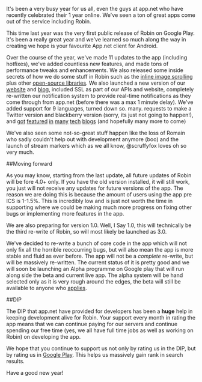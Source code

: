 It's been a very busy year for us all, even the guys at app.net who have recently celebrated their 1 year online. We've seen a ton of great apps come out of the service including Robin.

This time last year was the very first public release of Robin on Google Play. It's been a really great year and we've learned so much along the way in creating we hope is your favourite App.net client for Android.

Over the course of the year, we've made 11 updates to the app (including hotfixes), we've added countless new features, and made tons of performance tweaks and enhancements. We also released some inside secrets of how we do some stuff in Robin such as the [inline image scrolling](http://blog.callumtaylor.net/howidoinlineimagesinrobinjava-android) plus other [open-source libraries](https://github.com/scruffyfox). We also launched a new version of our [website](https://robinapp.net) and [blog](https://blog.robinapp.net), included SSL as part of our APIs and website, completely re-written our notification system to provide real-time notifications as they come through from app.net (before there was a max 1 minute delay). We've added support for 9 languages, turned down so. many. requests to make a Twitter version and blackberry version (sorry, its just not going to happen!), and [got](http://jamesduffell.co.uk/blog/adn-android-client-robin) [featured](http://www.androidcentral.com/here-s-another-chance-get-appnet-free-account?utm_source=ac&utm_medium=twitter) [in](https://beautifulpixels.com/android/robin-is-a-feature-rich-and-beautiful-app-net-client-for-android/) [many](http://android.appstorm.net/reviews/internet-reviews/let-posts-on-app-net-fly-with-robin/) [tech](http://blogs.denverpost.com/techknowbytes/2013/05/16/app-net-wants-to-power-the-next-generation-of-chat-and-weve-got-invites/10371/) [blogs](http://androidradar.de/robin-for-app-net/) (and hopefully many more to come)

We've also seen some not-so-great stuff happen like the loss of Romain who sadly couldn't help out with development anymore (boo) and the launch of stream markers which as we all know, @scruffyfox loves oh so very much.

##Moving forward

As you may know, starting from the last update, all future updates of Robin will be fore 4.0+ only. If you have the old version installed, it will still work, you just will not receive any updates for future versions of the app. The reason we are doing this is because the amount of users using the app pre ICS is 1-1.5%. This is incredibly low and is just not worth the time in supporting where we could be making much more progress on fixing other bugs or implementing more features in the app.

We are also preparing for version 1.0. Well, I Say 1.0, this will technically be the third re-write of Robin, so will most likely be launched as 3.0. 

We've decided to re-write a bunch of core code in the app which will not only fix all the horrible reoccurring bugs, but will also mean the app is more stable and fluid as ever before. The app will not be a *complete* re-write, but will be massively re-written. The current status of it is pretty good and we will soon be launching an Alpha programme on Google play that will run along side the beta and current live app. The alpha system will be hand selected only as it is very rough around the edges, the beta will still be available to anyone who [applies](http://rbn.im/testing).

##DIP

The DIP that app.net have provided for developers has been a **huge** help in keeping development alive for Robin. Your support every month in rating the app means that we can continue paying for our servers and continue spending our free time (yes, we all have full time jobs as well as working on Robin) on developing the app.

We hope that you continue to support us not only by rating us in the DIP, but by rating us in [Google Play](http://rbn.im/store). This helps us massively gain rank in search results.

Have a good new year! 